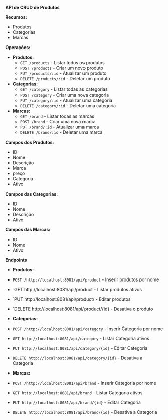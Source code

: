 **API de CRUD de Produtos**

**Recursos:**

* Produtos
* Categorias
* Marcas

**Operações:**

* **Produtos:**
    * `GET /products` - Listar todos os produtos
    * `POST /products` - Criar um novo produto
    * `PUT /products/:id` - Atualizar um produto
    * `DELETE /products/:id` - Deletar um produto
* **Categorias:**
    * `GET /category` - Listar todas as categorias
    * `POST /category` - Criar uma nova categoria
    * `PUT /category/:id` - Atualizar uma categoria
    * `DELETE /category/:id` - Deletar uma categoria
* **Marcas:**
    * `GET /brand` - Listar todas as marcas
    * `POST /brand` - Criar uma nova marca
    * `PUT /brand/:id` - Atualizar uma marca
    * `DELETE /brand/:id` - Deletar uma marca

**Campos dos Produtos:**

* ID
* Nome
* Descrição
* Marca
* preço
* Categoria
* Ativo

**Campos das Categorias:**

* ID
* Nome
* Descrição
* Ativo

**Campos das Marcas:**

* ID
* Nome
* Ativo

**Endpoints**

* **Produtos:**
* `POST /http://localhost:8081/api/product` - Inserir produtos por nome
* `GET http://localhost:8081/api/product - Listar produtos ativos
* `PUT http://localhost:8081/api/product/ - Editar produtos
* `DELETE http://localhost:8081/api/product/{id} - Desativa o produto

* **Categorias:**
* `POST /http://localhost:8081/api/category` - Inserir Categoria por nome
* `GET http://localhost:8081/api/category` - Listar Categoria ativos
* `PUT http://localhost:8081/api/category/{id}` - Editar Categoria
* `DELETE http://localhost:8081/api/category/{id}` - Desativa a Categoria

* **Marcas:**
* `POST /http://localhost:8081/api/brand` - Inserir Categoria por nome
* `GET http://localhost:8081/api/brand` - Listar Categoria ativos
* `PUT http://localhost:8081/api/brand/{id}` - Editar Categoria
* `DELETE http://localhost:8081/api/brand/{id}` - Desativa a Categoria
